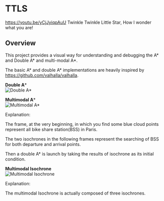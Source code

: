 # TTLS
https://youtu.be/yCjJyiqpAuU
Twinkle Twinkle Little Star, How I wonder what you are!


## Overview
This project provides a visual way for understanding and debugging the A* and Double A* and multi-modal A*.

The basic A*  and double A* implementations are heavily inspired by https://github.com/valhalla/valhalla. 


**Double A***  
![Double A*](example_images/double_a_star.gif?raw=true "Double A*")  



**Multimodal A***  
![Multimodal A*](example_images/multimodal_a_star.gif?raw=true "Multimodal A*")

Explanation:

The frame, at the very beginning, in which you find some blue cloud points represent all bike share station(BSS) in Paris. 

The two isochrones in the following frames represent the searching of BSS for both departure and arrival points.
 
Then a double A* is launch by taking the results of isochrone as its initial condition.   

**Multimodal Isochrone**  
![Multimodal Isochrone](example_images/multimodal_isochrone.gif?raw=true "Multimodal Isochrone A*")  

Explanation:

The multimodal Isochrone is actually composed of three isochrones.



